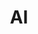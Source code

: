 ---
# This topic lives at
# https://digital.gov/topics/ai

# Topic Title
title: "AI"

# description — keep it short and clear
summary: ""

# Weight
weight: 1

# For more information on managing topics,
# see https://github.com/GSA/digitalgov.gov/wiki/topics
---